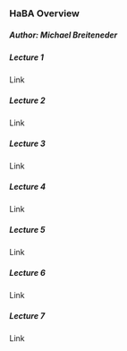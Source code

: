 ### HaBA Overview

##### Author: Michael Breiteneder

##### Lecture 1

Link

##### Lecture 2

Link

##### Lecture 3

Link

##### Lecture 4

Link

##### Lecture 5

Link

##### Lecture 6

Link

##### Lecture 7

Link


